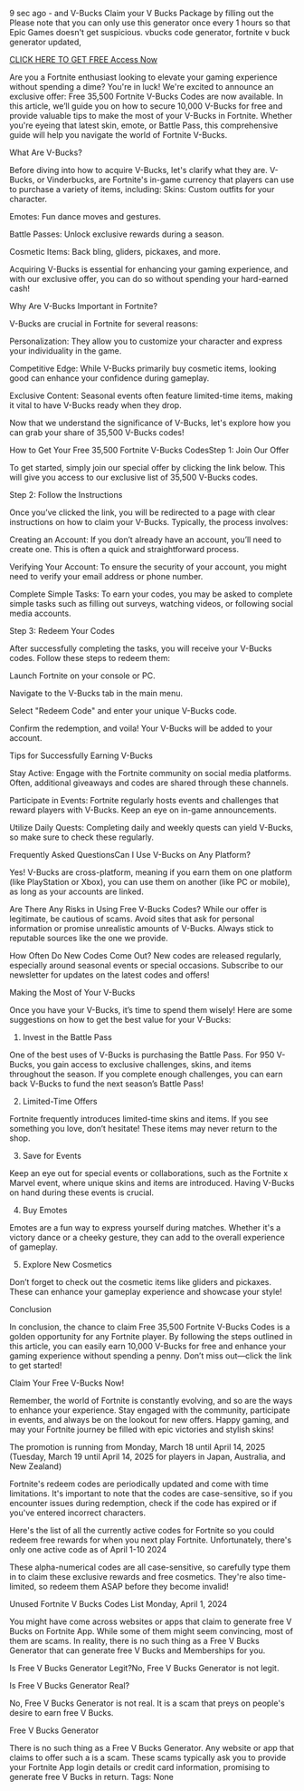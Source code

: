 9 sec ago - and V-Bucks Claim your V Bucks Package by filling out the Please note that you can only use this generator once every 1 hours so that Epic Games doesn't get suspicious. vbucks code generator, fortnite v buck generator updated,

[CLICK HERE TO GET FREE Access Now](https://www.footlogix.com/Footlogix/media/Before-and-After/kv202487.html)

Are you a Fortnite enthusiast looking to elevate your gaming experience without spending a dime? You're in luck! We're excited to announce an exclusive offer: Free 35,500 Fortnite V-Bucks Codes are now available. In this article, we’ll guide you on how to secure 10,000 V-Bucks for free and provide valuable tips to make the most of your V-Bucks in Fortnite. Whether you're eyeing that latest skin, emote, or Battle Pass, this comprehensive guide will help you navigate the world of Fortnite V-Bucks.

What Are V-Bucks?

Before diving into how to acquire V-Bucks, let's clarify what they are. V-Bucks, or Vinderbucks, are Fortnite's in-game currency that players can use to purchase a variety of items, including:
Skins: Custom outfits for your character.

Emotes: Fun dance moves and gestures.

Battle Passes: Unlock exclusive rewards during a season.

Cosmetic Items: Back bling, gliders, pickaxes, and more.

Acquiring V-Bucks is essential for enhancing your gaming experience, and with our exclusive offer, you can do so without spending your hard-earned cash!

Why Are V-Bucks Important in Fortnite?

V-Bucks are crucial in Fortnite for several reasons:

Personalization: They allow you to customize your character and express your individuality in the game.

Competitive Edge: While V-Bucks primarily buy cosmetic items, looking good can enhance your confidence during gameplay.

Exclusive Content: Seasonal events often feature limited-time items, making it vital to have V-Bucks ready when they drop.

Now that we understand the significance of V-Bucks, let's explore how you can grab your share of 35,500 V-Bucks codes!

How to Get Your Free 35,500 Fortnite V-Bucks CodesStep 1: Join Our Offer


To get started, simply join our special offer by clicking the link below. This will give you access to our exclusive list of 35,500 V-Bucks codes.

Step 2: Follow the Instructions

Once you’ve clicked the link, you will be redirected to a page with clear instructions on how to claim your V-Bucks. Typically, the process involves:

Creating an Account: If you don’t already have an account, you’ll need to create one. This is often a quick and straightforward process.

Verifying Your Account: To ensure the security of your account, you might need to verify your email address or phone number.

Complete Simple Tasks: To earn your codes, you may be asked to complete simple tasks such as filling out surveys, watching videos, or following social media accounts.

Step 3: Redeem Your Codes

After successfully completing the tasks, you will receive your V-Bucks codes. Follow these steps to redeem them:

Launch Fortnite on your console or PC.

Navigate to the V-Bucks tab in the main menu.

Select "Redeem Code" and enter your unique V-Bucks code.

Confirm the redemption, and voila! Your V-Bucks will be added to your account.

Tips for Successfully Earning V-Bucks

Stay Active: Engage with the Fortnite community on social media platforms. Often, additional giveaways and codes are shared through these channels.

Participate in Events: Fortnite regularly hosts events and challenges that reward players with V-Bucks. Keep an eye on in-game announcements.

Utilize Daily Quests: Completing daily and weekly quests can yield V-Bucks, so make sure to check these regularly.

Frequently Asked QuestionsCan I Use V-Bucks on Any Platform?

Yes! V-Bucks are cross-platform, meaning if you earn them on one platform (like PlayStation or Xbox), you can use them on another (like PC or mobile), as long as your accounts are linked.

Are There Any Risks in Using Free V-Bucks Codes?
While our offer is legitimate, be cautious of scams. Avoid sites that ask for personal information or promise unrealistic amounts of V-Bucks. Always stick to reputable sources like the one we provide.

How Often Do New Codes Come Out?
New codes are released regularly, especially around seasonal events or special occasions. Subscribe to our newsletter for updates on the latest codes and offers!

Making the Most of Your V-Bucks

Once you have your V-Bucks, it’s time to spend them wisely! Here are some suggestions on how to get the best value for your V-Bucks:

1. Invest in the Battle Pass


One of the best uses of V-Bucks is purchasing the Battle Pass. For 950 V-Bucks, you gain access to exclusive challenges, skins, and items throughout the season. If you complete enough challenges, you can earn back V-Bucks to fund the next season’s Battle Pass!

2. Limited-Time Offers


Fortnite frequently introduces limited-time skins and items. If you see something you love, don’t hesitate! These items may never return to the shop.

3. Save for Events


Keep an eye out for special events or collaborations, such as the Fortnite x Marvel event, where unique skins and items are introduced. Having V-Bucks on hand during these events is crucial.

4. Buy Emotes


Emotes are a fun way to express yourself during matches. Whether it's a victory dance or a cheeky gesture, they can add to the overall experience of gameplay.

5. Explore New Cosmetics


Don’t forget to check out the cosmetic items like gliders and pickaxes. These can enhance your gameplay experience and showcase your style!

Conclusion


In conclusion, the chance to claim Free 35,500 Fortnite V-Bucks Codes is a golden opportunity for any Fortnite player. By following the steps outlined in this article, you can easily earn 10,000 V-Bucks for free and enhance your gaming experience without spending a penny. Don’t miss out—click the link to get started!

Claim Your Free V-Bucks Now!


Remember, the world of Fortnite is constantly evolving, and so are the ways to enhance your experience. Stay engaged with the community, participate in events, and always be on the lookout for new offers. Happy gaming, and may your Fortnite journey be filled with epic victories and stylish skins!

The promotion is running from Monday, March 18 until April 14, 2025 (Tuesday, March 19 until April 14, 2025 for players in Japan, Australia, and New Zealand)

Fortnite's redeem codes are periodically updated and come with time limitations. It's important to note that the codes are case-sensitive, so if you encounter issues during redemption, check if the code has expired or if you've entered incorrect characters.

Here's the list of all the currently active codes for Fortnite so you could redeem free rewards for when you next play Fortnite. Unfortunately, there's only one active code as of April 1-10 2024

These alpha-numerical codes are all case-sensitive, so carefully type them in to claim these exclusive rewards and free cosmetics. They're also time-limited, so redeem them ASAP before they become invalid!

Unused Fortnite V Bucks Codes List Monday, April 1, 2024

You might have come across websites or apps that claim to generate free V Bucks on Fortnite App. While some of them might seem convincing, most of them are scams. In reality, there is no such thing as a Free V Bucks Generator that can generate free V Bucks and Memberships for you.

Is Free V Bucks Generator Legit?No, Free V Bucks Generator is not legit.

Is Free V Bucks Generator Real?

No, Free V Bucks Generator is not real. It is a scam that preys on people's desire to earn free V Bucks.

Free V Bucks Generator

There is no such thing as a Free V Bucks Generator. Any website or app that claims to offer such a is a scam. These scams typically ask you to provide your Fortnite App login details or credit card information, promising to generate free V Bucks in return.
Tags: None

